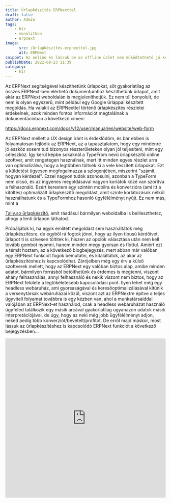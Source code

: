 ```yaml
---
title: Űrlapkészítés ERPNexttel
draft: false
author: Admin
tags:
    - hír
    - monolithon
    - erpnext
image:
      src: /űrlapkészítés-erpnexttel.jpg
      alt: ERPNext
snippet: Az online és lássuk be az offline üzlet sem működtethető jó kérdések megfogalmazása nélkül. Erre számtalan lehetőségünk van.
publishDate: 2022-08-23 11:39
category:
    - hír
---
```


<p>Az ERPNext segítségével készíthetünk űrlapokat, sőt gyakorlatilag az összes ERPNext-ben elérhető dokumentumhoz készíthetünk űrlapot, amit akár az ERPNext weboldalán is megjeleníthetjük. Ez nem túl bonyolult, de nem is olyan egyszerű, mint például egy Google űrlappal készített megoldás. Ha valakit az ERPNexttel történő űrlapkészítés részletei érdekelnek, azok minden fontos információt megtalálnak a dokumentációban a következő címen:</p>
<p></p>
<p>
<a href="https://docs.erpnext.com/docs/v12/user/manual/en/website/web-form">https://docs.erpnext.com/docs/v12/user/manual/en/website/web-form</a>
</p>
<p></p>
<p>Az ERPNext mellett a UX design iránt is érdeklődöm, és bár ebben is folyamatosan fejlődik az ERPNext, az a tapasztalatom, hogy egy mindenre jó eszköz sosem tud bizonyos részterületeken olyan jól teljesíteni, mint egy céleszköz. Így kerül képbe sokaknál a TypeFrom nevű űrlapkészítő online szoftver, amit rengetegen használnak, mert itt minden egyes részlet arra van optimalizálva, hogy a legtöbben töltsék ki a vele készített űrlapokat. Ezt a küldetést ügyesen megfogalmazza a szlogenjében, miszerint "számít, hogyan kérdezel". Ezzel nagyon tudok azonosulni, azonban a TypeForm nem olcsó, és az ingyenes megoldásával nagyon korlátok közé van szorítva a felhasználó. Ezért kerestem egy szintén mobilra és konverzióra (ami itt a kitöltés) optimalizált űrlapkészítő megoldást, amit szinte korlátozások nélkül használhatunk és a TypeFormhoz hasonló ügyfélélményt nyújt. Ez nem más, mint a</p>
<p></p>
<p><a href="https://tally.so/?ref=monolithon">Tally.so űrlapkészítő</a>, amit ráadásul bármilyen weboldalba is beilleszthetsz, ahogy a lenti űrlapon láthatod.</p>
<p></p>
<p>Próbáljátok ki, ha egyik említett megoldást sem használtátok még űrlapkészítésre, de egyből rá fogtok jönni, hogy az ilyen típusú kérdőívet, űrlapot ti is szívesen töltitek ki, hiszen az opciók választása után nem kell tovább gombot nyomni, hanem minden megy gyorsan és flottul. Amiért ezt a témát hoztam, az a következő blogbejegyzés, mert abban már valóban egy ERPNext funkciót fogok bemutatni, és kitaláltátok, az akár az űrlapkészítéshez is kapcsolódhat. Zárójelben még egy érv a külső szoftverek mellett, hogy az ERPNext egy valóban biztos alap, amibe minden adatot, bármilyen forrásból betölthetünk és érdemes is megtenni, viszont ahány felhasználás, annyi felhasználó és nekik viszont nem biztos, hogy az ERPNext felülete a legtökéletesebb kapcsolódási pont. Ilyen lehet még egy headless webáruház, ami gyorsaságával és keresőoptimalizálásával kitűnik a versenytársak webáruházai közül, viszont azt az ERPNextre építve a teljes ügyviteli folyamat továbbra is egy kézben van, ahol a munkatársaiddal valójában az ERPNext-et használod, csak a headless webáruházat használó ügyfeled találkozik egy másik arcával gyakorlatilag ugyanazon adatok másik interpretációjával, de úgy, hogy az neki még jobb ügyfélélményt adjon, neked pedig több konverziót/bevételt/profitot. De erről majd máskor, most lássuk az űrlapkészítéshez is kapcsolódó ERPNext funkciót a következő bejegyzésben...</p>

<p><iframe src="https://tally.so/embed/nPAj5m?hideTitle=1" width="100%" height="500" frameborder="0" marginheight="0" marginwidth="0" title="ERPNext kérdőív"></iframe></p>

